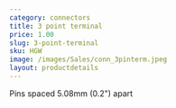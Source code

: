```yaml
---
category: connectors
title: 3 point terminal
price: 1.00
slug: 3-point-terminal
sku: HGW
image: /images/Sales/conn_3pinterm.jpeg
layout: productdetails
---
```

Pins spaced 5.08mm (0.2") apart
